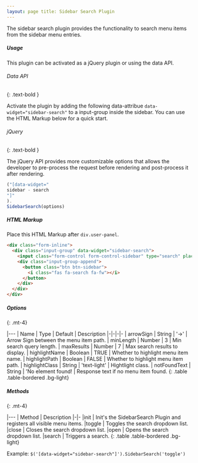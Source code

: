 ```yaml
---
layout: page title: Sidebar Search Plugin
---
```


The sidebar search plugin provides the functionality to search menu items from the sidebar menu entries.

##### Usage

This plugin can be activated as a jQuery plugin or using the data API.

###### Data API

{: .text-bold }

Activate the plugin by adding the following data-attribue `data-widget="sidebar-search"` to a input-group inside the
sidebar. You can use the HTML Markup below for a quick start.

###### jQuery

{: .text-bold }

The jQuery API provides more customizable options that allows the developer to pre-process the request before rendering
and post-process it after rendering.

```js
("[data-widget="
sidebar - search
"]"
).
SidebarSearch(options)
```

##### HTML Markup
Place this HTML Markup after `div.user-panel`.

```html
<div class="form-inline">
  <div class="input-group" data-widget="sidebar-search">
    <input class="form-control form-control-sidebar" type="search" placeholder="Search" aria-label="Search">
    <div class="input-group-append">
      <button class="btn btn-sidebar">
        <i class="fas fa-search fa-fw"></i>
      </button>
    </div>
  </div>
</div>
```

##### Options

{: .mt-4}

|--- | Name | Type | Default | Description |-|-|-|- | arrowSign | String | '->' | Arrow Sign between the menu item path.
| minLength | Number | 3 | Min search query length. | maxResults | Number | 7 | Max search results to display. |
highlightName | Boolean | TRUE | Whether to highlight menu item name. | highlightPath | Boolean | FALSE | Whether to
highlight menu item path. | highlightClass | String | 'text-light' | Hightlight class. | notFoundText | String | 'No
element found! | Response text if no menu item found. {: .table .table-bordered .bg-light}

##### Methods

{: .mt-4}

|--- | Method | Description |-|- |init | Init's the SidebarSearch Plugin and registers all visible menu items. |toggle |
Toggles the search dropdown list. |close | Closes the search dropdown list. |open | Opens the search dropdown list.
|search | Triggers a search. {: .table .table-bordered .bg-light}

Example: `$('[data-widget="sidebar-search"]').SidebarSearch('toggle')`
